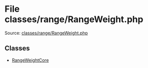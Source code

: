 File classes/range/RangeWeight.php
=========

Source: [classes/range/RangeWeight.php](https://github.com/PrestaShop/PrestaShop/blob/1.6.0.11/classes/range/RangeWeight.php)


Classes
-------

* [RangeWeightCore](class.RangeWeightCore.md)

